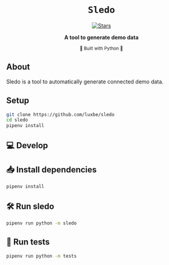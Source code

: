 <div align="center">
  <h1><code>Sledo</code></h1>
  <p>
    <a href="https://github.com/luxbe/sledo" target="_blank">
      <img alt="Stars" src="https://img.shields.io/github/stars/luxbe/sledo">
    </a>
  </p>

<strong>A tool to generate demo data</strong>

<sub>🐍 Built with Python 🐍</sub>

</div>

## About

Sledo is a tool to automatically generate connected demo data.

## Setup

```bash
git clone https://github.com/luxbe/sledo
cd sledo
pipenv install
```

## 💻 Develop

## 📥 Install dependencies

```bash
pipenv install
```

## 🛠️ Run sledo

```bash
pipenv run python -m sledo
```

## 🔬 Run tests

```bash
pipenv run python -m tests
```
